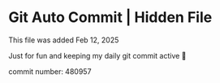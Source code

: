 # Git Auto Commit | Hidden File

This file was added Feb 12, 2025

Just for fun and keeping my daily git commit active 🤪

commit number: 480957
